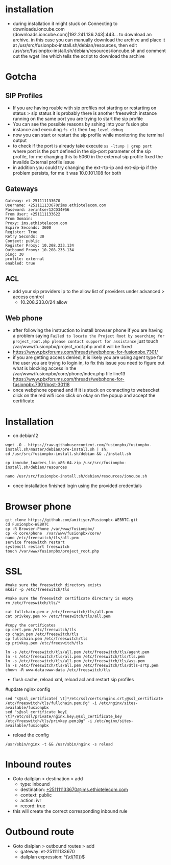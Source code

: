# installation
- during installation it might stuck on Connecting to downloads.ioncube.com (downloads.ioncube.com)|192.241.136.243|:443...  to download an archive. in this case you can manually download the archive and place it at /usr/src/fusionpbx-install.sh/debian/resources, then edit /usr/src/fusionpbx-install.sh/debian/resources/ioncube.sh and comment out the wget line which tells the script to download the archive

# Gotcha
## SIP Profiles
- If you are having rouble with sip profiles not starting or restarting on status > sip status it is probably there is another freeswitch instance running on the same port you are trying to start the sip profile
- You can see the possible reasons by sshing into your fusion pbx instance and executing `fs_cli` then `log level debug`
- now you can start or restart the sip profile while monitoring the terminal output
- to check if the port is already take execute `ss -ltunp | grep port` where port is the port defined  in the sip-port parameter of the sip profile, for me changing this to 5060 in the external sip profile fixed the invalide External profile issue
- in addition you could try changing the ext-rtp-ip and ext-sip-ip if the problem persists, for me it was 10.0.101.108 for both

## Gateways
```
Gateway: et-251111133670
Username: +251111133670@ims.ethiotelecom.com
Password: zerintser12CD34#56
From User: +251111133622
From Domain:
Proxy: ims.ethiotelecom.com
Expire Seconds: 3600
Register: True
Retry Seconds: 30
Context: public
Register Proxy: 10.208.233.134
Outbound Proxy: 10.208.233.134
ping: 30
profile: external
enabled: true
```
## ACL
- add your sip providers ip to the allow list of providers under advanced > access control
    - 10.208.233.0/24 allow
## Web phone
- after following the instruction to install browser phone if you are having a problem saying `Failed to locate the Project Root by searching for project_root.php please contact support for assistance` just touch /var/www/fusionpbx/project_root.php and it will be fixed
- https://www.pbxforums.com/threads/webphone-for-fusionpbx.7301/
- if you are getting access denied, it is likely you are using agent type for the user you are trying to login in, to fix this issue you need to figure out what is blocking access in the /var/www/fusionpbx/core/phone/index.php file line13 https://www.pbxforums.com/threads/webphone-for-fusionpbx.7301/post-30118
- once webphone opened and if it is stuck on connecting to websocket click on the red wifi icon click on okay on the popup and accept the certificate

# Installation
- on debian12
```
wget -O - https://raw.githubusercontent.com/fusionpbx/fusionpbx-install.sh/master/debian/pre-install.sh | sh;
cd /usr/src/fusionpbx-install.sh/debian && ./install.sh
```
```
cp ioncube_loaders_lin_x86-64.zip /usr/src/fusionpbx-install.sh/debian/resources
```
```
nano /usr/src/fusionpbx-install.sh/debian/resources/ioncube.sh
```
- once installation finished login using the provided credentials

# Browser phone
```
git clone https://github.com/amitiyer/Fusionpbx-WEBRTC.git
cd Fusionpbx-WEBRTC
cp -R Browser-Phone /var/www/fusionpbx/
cp -R core/phone  /var/www/fusionpbx/core/
nano /etc/freeswitch/tls/all.pem
service freeswitch restart
systemctl restart freeswitch
touch /var/www/fusionpbx/project_root.php
```

# SSL

```
#make sure the freeswitch directory exists
mkdir -p /etc/freeswitch/tls

#make sure the freeswitch certificate directory is empty
rm /etc/freeswitch/tls/*

cat fullchain.pem > /etc/freeswitch/tls/all.pem
cat privkey.pem >> /etc/freeswitch/tls/all.pem

#copy the certificates
cp cert.pem /etc/freeswitch/tls
cp chain.pem /etc/freeswitch/tls
cp fullchain.pem /etc/freeswitch/tls
cp privkey.pem /etc/freeswitch/tls

ln -s /etc/freeswitch/tls/all.pem /etc/freeswitch/tls/agent.pem
ln -s /etc/freeswitch/tls/all.pem /etc/freeswitch/tls/tls.pem
ln -s /etc/freeswitch/tls/all.pem /etc/freeswitch/tls/wss.pem
ln -s /etc/freeswitch/tls/all.pem /etc/freeswitch/tls/dtls-srtp.pem
chown -R www-data:www-data /etc/freeswitch/tls
```

- flush cache, reload xml, reload acl and restart sip profiles

#update nginx config

```
sed "s@ssl_certificate[ \t]*/etc/ssl/certs/nginx.crt;@ssl_certificate /etc/freeswitch/tls/fullchain.pem;@g" -i /etc/nginx/sites-available/fusionpbx
sed "s@ssl_certificate_key[ \t]*/etc/ssl/private/nginx.key;@ssl_certificate_key /etc/freeswitch/tls/privkey.pem;@g" -i /etc/nginx/sites-available/fusionpbx
```

- reload the config

```
/usr/sbin/nginx -t && /usr/sbin/nginx -s reload
```

# Inbound routes

- Goto dailplan > destination > add
    - type: inbound
    - destination: +251111133670@ims.ethiotelecom.com
    - context: public
    - action: ivr
    - record: true
- this will create the correct corresponding inbound rule

# Outbound route

- Goto dialplan > outbound routes > add
    - gateway: et-251111133670
    - dailplan expression: ^(\d{10})$

